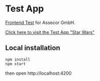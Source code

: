 # Test App

[Frontend Test](https://github.com/Assecor-GmbH/assecor-assessment-frontend)  for Assecor GmbH.

[Click here to visit the Test App "Star Wars"](https://assecor-frontend-test.web.app)

## Local installation

```
npm install
npm start
```
then open http://localhost:4200

